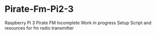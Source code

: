 # Pirate-Fm-Pi2-3
Raspberry Pi 3 Pirate FM
Incomplete
Work in progress Setup Script and resources for fm radio transmitter
